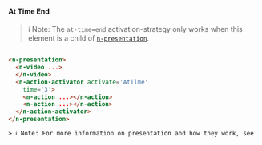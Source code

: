 #### At Time End
> ℹ️ Note: The `at-time=end` activation-strategy only works when this element is a child of  [`n-presentation`](/components/n-presentation).

```html

<n-presentation>
  <n-video ...>
  </n-video>
  <n-action-activator activate='AtTime' 
    time='3'>
    <n-action ...></n-action>
    <n-action ...></n-action>
  </n-action-activator>
</n-presentation>

> ℹ️ Note: For more information on presentation and how they work, see  [`n-presentation`](/components/n-presentation)